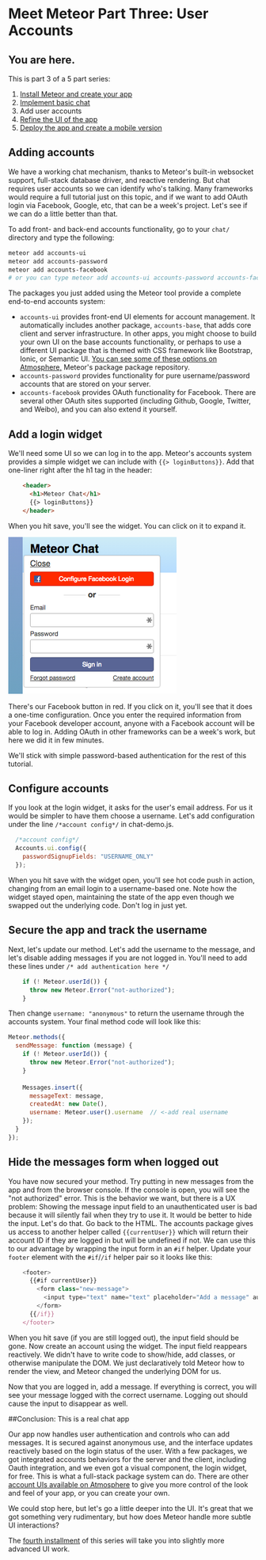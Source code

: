 # Meet Meteor Part Three: User Accounts
 
## You are here.

 This is part 3 of a 5 part series:

1. [Install Meteor and create your app](chat-tutorial-part-1.md)
2. [Implement basic chat](chat-tutorial-part-2.md)
3. Add user accounts
4. [Refine the UI of the app](chat-tutorial-part-4.md)
5. [Deploy the app and create a mobile version](chat-tutorial-part-5.md)

## Adding accounts

We have a working chat mechanism, thanks to Meteor's built-in websocket support, full-stack database driver, and reactive rendering. But chat requires user accounts so we can identify who's talking. Many frameworks would require a full tutorial just on this topic, and if we want to add OAuth login via Facebook, Google, etc, that can be a week's project. Let's see if we can do a little better than that.

To add front- and back-end accounts functionality, go to your `chat/` directory and type the following:

```bash
meteor add accounts-ui 
meteor add accounts-password 
meteor add accounts-facebook
# or you can type meteor add accounts-ui accounts-password accounts-facebook on one line
```

The packages you just added using the Meteor tool provide a complete end-to-end accounts system:

* `accounts-ui` provides front-end UI elements for account management. It automatically includes another package, `accounts-base`, that adds core client and server infrastructure. In other apps, you might choose to build your own UI on the base accounts functionality, or perhaps to use a different UI package that is themed with CSS framework like Bootstrap, Ionic, or Semantic UI. [You can see some of these options on Atmosphere,](https://atmospherejs.com/meteor/accounts-ui?q=accounts) Meteor's package package repository.
* `accounts-password` provides functionality for pure username/password accounts that are stored on your server. 
* `accounts-facebook` provides OAuth functionality for Facebook. There are several other OAuth sites supported (including Github, Google, Twitter, and Weibo), and you can also extend it yourself.

## Add a login widget

We'll need some UI so we can log in to the app. Meteor's accounts system provides a simple widget we can include with `{{> loginButtons}}`. Add that one-liner right after the h1 tag in the header:

```html
    <header>
      <h1>Meteor Chat</h1>
      {{> loginButtons}}
    </header>
```

When you hit save, you'll see the widget. You can click on it to expand it. 

![Login widget](../img/loginButtons.png)

There's our Facebook button in red. If you click on it, you'll see that it does a one-time configuration. Once you enter the required information from your Facebook developer account, anyone with a Facebook account will be able to log in. Adding OAuth in other frameworks can be a week's work, but here we did it in few minutes.

We'll stick with simple password-based authentication for the rest of this tutorial. 

## Configure accounts

If you look at the login widget, it asks for the user's email address. For us it would be simpler to have them choose a username. Let's add configuration under the line `/*account config*/` in chat-demo.js.

```javascript
  /*account config*/
  Accounts.ui.config({
    passwordSignupFields: "USERNAME_ONLY"
  });
```

When you hit save with the widget open, you'll see hot code push in action, changing from an email login to a username-based one. Note how the widget stayed open, maintaining the state of the app even though we swapped out the underlying code. Don't log in just yet.

## Secure the app and track the username

Next, let's update our method. Let's add the username to the message, and let's disable adding messages if you are not logged in. You'll need to add these lines under `/* add authentication here */`

```javascript
    if (! Meteor.userId()) {
      throw new Meteor.Error("not-authorized");
    }
```

Then change `username: "anonymous"` to return the username through the accounts system. Your final method code will look like this:

```javascript
Meteor.methods({
  sendMessage: function (message) {
    if (! Meteor.userId()) {
      throw new Meteor.Error("not-authorized");
    }

    Messages.insert({
      messageText: message,
      createdAt: new Date(),
      username: Meteor.user().username  // <-add real username
    });
  }
});
```

## Hide the messages form when logged out

You have now secured your method. Try putting in new messages from the app and from the browser console. If the console is open, you will see the "not authorized" error. This is the behavior we want, but there is a UX problem: Showing the message input field to an unauthenticated user is bad because it will silently fail when they try to use it. It would be better to hide the input. Let's do that. Go back to the HTML. The accounts package gives us access to another helper called `{{currentUser}}` which will return their account ID if they are logged in but will be undefined if not. We can use this to our advantage by wrapping the input form in an `#if` helper. Update your `footer` element with the `#if`/`/if` helper pair so it looks like this:

```javascript
    <footer>
      {{#if currentUser}}
        <form class="new-message">
          <input type="text" name="text" placeholder="Add a message" autocomplete="off" />
        </form>
      {{/if}}
    </footer>
```

When you hit save (if you are still logged out), the input field should be gone. Now create an account using the widget. The input field reappears reactively. We didn't have to write code to show/hide, add classes, or otherwise manipulate the DOM. We just declaratively told Meteor how to render the view, and Meteor changed the underlying DOM for us.

Now that you are logged in, add a message. If everything is correct, you will see your message logged with the correct username. Logging out should cause the input to disappear as well.

##Conclusion: This is a real chat app

Our app now handles user authentication and controls who can add messages. It is secured against anonymous use, and the interface updates reactively based on the login status of the user. With a few packages, we got integrated accounts behaviors for the server and the client, including Oauth integration, and we even got a visual component, the login widget, for free. This is what a full-stack package system can do. There are other [account UIs available on Atmosphere](https://atmospherejs.com/?q=account%20ui) to give you more control of the look and feel of your app, or you can create your own.

We could stop here, but let's go a little deeper into the UI. It's great that we got something very rudimentary, but how does Meteor handle more subtle UI interactions? 

The [fourth installment](chat-tutorial-part-4.md) of this series will take you into slightly more advanced UI work. 

